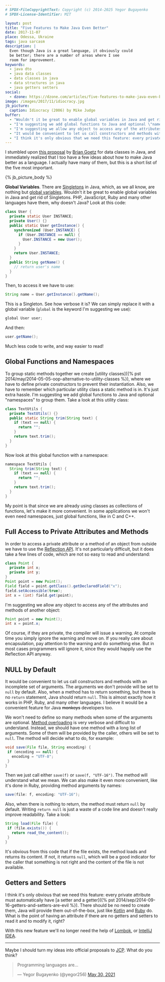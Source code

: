 ```yaml
---
# SPDX-FileCopyrightText: Copyright (c) 2014-2025 Yegor Bugayenko
# SPDX-License-Identifier: MIT

layout: post
title: "Five Features to Make Java Even Better"
date: 2017-11-07
place: Odessa, Ukraine
tags: java sarcasm
description: |
  Even though Java is a great language, it obviously could
  be better; there are a number of areas where I see
  room for improvement.
keywords:
  - java dto
  - java data classes
  - data classes in java
  - data structures in java
  - java getters setters
social:
  - dzone: https://dzone.com/articles/five-features-to-make-java-even-better
image: /images/2017/11/idiocracy.jpg
jb_picture:
  caption: Idiocracy (2006) by Mike Judge
buffer:
  - "Wouldn't it be great to enable global variables in Java and get rid of Singletons. PHP, JavaScript, Ruby and many other languages have them, why doesn't Java?"
  - "I'm suggesting we add global functions to Java and optional \"namespaces\" to group them"
  - "I'm suggesting we allow any object to access any of the attributes and methods of another object. Of course, if they are private, the compiler should issue a warning..."
  - "It would be convenient to let us call constructors and methods with an incomplete set of arguments. The arguments we don't provide will be set to null by default"
  - "I think it's only obvious that we need this feature: every private attribute must automatically have a setter and a getter"
---
```


I stumbled upon [this proposal](http://cr.openjdk.java.net/~briangoetz/amber/datum.html)
by [Brian Goetz](https://twitter.com/BrianGoetz)
for data classes in Java, and immediately
realized that I too have a few ideas about how to make Java better
as a language. I actually have many of them, but this is a short list of the five most
important.

<!--more-->

{% jb_picture_body %}

**Global Variables**.
There are [Singletons](https://en.wikipedia.org/wiki/Singleton_pattern)
in Java,
which, as we all know, are nothing but
[global variables](https://en.wikipedia.org/wiki/Global_variable).
Wouldn't it be great to enable global variables in Java and get rid of
Singletons. PHP, JavaScript, Ruby and many other languages
have them, why doesn't Java? Look at this code:

```java
class User {
  private static User INSTANCE;
  private User() {}
  public static User getInstance() {
    synchronized (User.INSTANCE) {
      if (User.INSTANCE == null) {
        User.INSTANCE = new User();
      }
    }
    return User.INSTANCE;
  }
  public String getName() {
    // return user's name
  }
}
```

Then, to access it we have to use:

```java
String name = User.getInstance().getName();
```

This is a Singleton. See how verbose it is?
We can simply replace it with a global variable (`global` is the keyword
I'm suggesting we use):

```java
global User user;
```

And then:

```java
user.getName();
```

Much less code to write, and way easier to read!

## Global Functions and Namespaces

To group static methods together we create
[utility classes]({% pst 2014/may/2014-05-05-oop-alternative-to-utility-classes %}),
where we have to define private constructors to prevent their instantiation.
Also, we have to remember which particular utility class a static method is in.
It's just extra hassle. I'm suggesting we add global functions
to Java and optional "namespaces" to group them. Take a look at this
utility class:

```java
class TextUtils {
  private TextUtils() {}
  public static String trim(String text) {
    if (text == null) {
      return "";
    }
    return text.trim();
  }
}
```

Now look at this global function with a namespace:

```java
namespace TextUtils {
  String trim(String text) {
    if (text == null) {
      return "";
    }
    return text.trim();
  }
}
```

My point is that since we are already using classes as collections
of functions, let's make it more convenient. In some applications we
won't even need namespaces, just global functions, like in C and C++.

## Full Access to Private Attributes and Methods

In order to access a private attribute or a method of an object from outside we
have to use the [Reflection API](https://docs.oracle.com/javase/tutorial/reflect/).
It's not particularly difficult, but it does take a few lines
of code, which are not so easy to read and understand:

```java
class Point {
  private int x;
  private int y;
}
Point point = new Point();
Field field = point.getClass().getDeclaredField("x");
field.setAccessible(true);
int x = (int) field.get(point);
```

I'm suggesting we allow any object to access any of the attributes and methods
of another object:

```java
Point point = new Point();
int x = point.x;
```

Of course, if they are private, the compiler will issue a warning.
At compile time you simply ignore the warning and move on. If you really care
about encapsulation, pay attention to the warning and do something else. But
in most cases programmers will ignore it, since they would happily use
the Reflection API anyway.

## NULL by Default

It would be convenient to let us call constructors and methods with an
incomplete set of arguments. The arguments we don't provide will be set
to `null` by default. Also, when a method has to return something, but
there is no `return` statement, Java should return `null`. This is almost exactly how
it works in PHP, Ruby, and many other languages. I believe
it would be a convenient feature for Java ~~monkeys~~ developers too.

We won't need to define so many methods when some of the arguments are optional.
[Method overloading](https://docs.oracle.com/javase/tutorial/java/javaOO/methods.html)
is very verbose and difficult to understand. Instead, we
should have one method with a long list of arguments. Some of them will be
provided by the caller, others will be set to `null`. The method will
decide what to do, for example:

```java
void save(File file, String encoding) {
 if (encoding == null) {
   encoding = "UTF-8";
 }
}
```

Then we just call either `save(f)` or `save(f, "UTF-16")`. The method will
understand what we mean. We can also make it even more convenient, like it's
done in Ruby, providing method arguments by names:

```java
save(file: f, encoding: "UTF-16");
```

Also, when there is nothing to return, the method must return `null` by default.
Writing `return null` is just a waste of a code line and doesn't really
improve readability. Take a look:

```java
String load(File file) {
 if (file.exists()) {
   return read_the_content();
 }
}
```

It's obvious from this code that if the file exists, the method loads
and returns its content. If not, it returns `null`, which will be a good
indicator for the caller that something is not right and the content
of the file is not available.

## Getters and Setters

I think it's only obvious that we need this feature: every private attribute
must automatically have
[a setter and a getter]({% pst 2014/sep/2014-09-16-getters-and-setters-are-evil %}).
There should be no need
to create them, Java will provide them out-of-the-box, just like
[Kotlin](https://kotlinlang.org/docs/reference/properties.html)
and [Ruby](https://www.rubyist.net/~slagell/ruby/accessors.html) do.
What is the point of having an attribute if there are no getters and setters
to read it and to modify it, right?

With this new feature we'll no longer need the help of
[Lombok](https://projectlombok.org/features/GetterSetter),
or [IntelliJ IDEA](https://www.jetbrains.com/help/idea/generating-getters-and-setters.html).

<hr/>

Maybe I should turn my ideas into official proposals to
[JCP](https://jcp.org/en/participation/committee). What do you think?

<blockquote class="twitter-tweet"><p lang="en" dir="ltr">Programming languages are...</p>&mdash; Yegor Bugayenko (@yegor256) <a href="https://twitter.com/yegor256/status/1398900025145671680?ref_src=twsrc%5Etfw">May 30, 2021</a></blockquote> <script async src="https://platform.twitter.com/widgets.js" charset="utf-8"></script>
